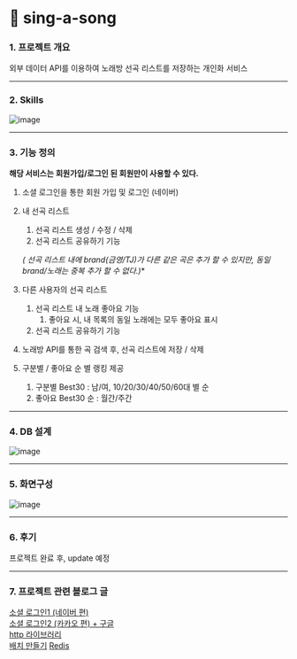 # 🎤 sing-a-song 

### 1. 프로젝트 개요
외부 데이터 API를 이용하여 노래방 선곡 리스트를 저장하는 개인화 서비스

---
### 2. Skills
<img alt="image" src="https://github.com/f-lab-edu/sing-a-song/assets/121920173/7ca3e0bd-78b3-4708-8ee9-37ff1ce0356e">

---
### 3. 기능 정의

**해당 서비스는 회원가입/로그인 된 회원만이 사용할 수 있다.**

1. 소셜 로그인을 통한 회원 가입 및 로그인 (네이버)

2. 내 선곡 리스트
    1. 선곡 리스트 생성 / 수정 / 삭제
    2. 선곡 리스트 공유하기 기능
    
    **(* 선곡 리스트 내에 brand(금영/TJ)가 다른 같은 곡은 추가 할 수 있지만, 동일 brand/노래는 중복 추가 할 수 없다.)**
   
3. 다른 사용자의 선곡 리스트
    1. 선곡 리스트 내 노래 좋아요 기능
        1. 좋아요 시, 내 목록의 동일 노래에는 모두 좋아요 표시
    2. 선곡 리스트 공유하기 기능

4. 노래방 API를 통한 곡 검색 후, 선곡 리스트에 저장 / 삭제

5. 구분별 / 좋아요 순 별 랭킹 제공
    1. 구분별 Best30 : 남/여, 10/20/30/40/50/60대 별 순
    2. 좋아요 Best30 순 : 월간/주간
---
### 4. DB 설계
![image](https://github.com/f-lab-edu/sing-a-song/assets/121920173/6d6ef450-1075-426d-b00c-78d9d2fcb3b0)

---
### 5. 화면구성
![image](https://github.com/f-lab-edu/sing-a-song/assets/121920173/876c9763-7a70-474e-9c9a-38381e6b06e8)

---
### 6. 후기
프로젝트 완료 후, update 예정

---
### 7. 프로젝트 관련 블로그 글
<a href="https://j-jeongeun.github.io/posts/social_login_naver">소셜 로그인1 (네이버 편)</a><br>
<a href="https://j-jeongeun.github.io/posts/social_login_kakao">소셜 로그인2 (카카오 편) + 구글</a><br>
<a href="https://j-jeongeun.github.io/posts/http_message">http 라이브러리</a><br>
<a href="https://j-jeongeun.github.io/posts/batch">배치 만들기</a>
<a href="https://j-jeongeun.github.io/posts/redis">Redis</a>
